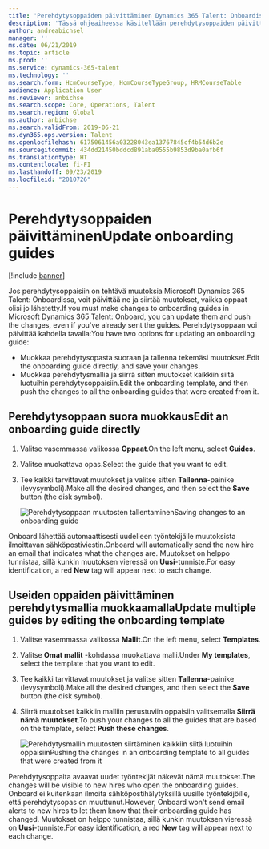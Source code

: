 ```yaml
---
title: 'Perehdytysoppaiden päivittäminen Dynamics 365 Talent: Onboardissa'
description: 'Tässä ohjeaiheessa käsitellään perehdytysoppaiden päivittämistä Microsoft Dynamics 365 Talent: Onboardissa ja muutosten siirtämistä aiemmin luotuihin oppaisiin.'
author: andreabichsel
manager: ''
ms.date: 06/21/2019
ms.topic: article
ms.prod: ''
ms.service: dynamics-365-talent
ms.technology: ''
ms.search.form: HcmCourseType, HcmCourseTypeGroup, HRMCourseTable
audience: Application User
ms.reviewer: anbichse
ms.search.scope: Core, Operations, Talent
ms.search.region: Global
ms.author: anbichse
ms.search.validFrom: 2019-06-21
ms.dyn365.ops.version: Talent
ms.openlocfilehash: 6175061456a03228043ea13767845cf4b54d6b2e
ms.sourcegitcommit: 434dd21450bddcd891aba0555b9853d9ba0afb6f
ms.translationtype: HT
ms.contentlocale: fi-FI
ms.lasthandoff: 09/23/2019
ms.locfileid: "2010726"
---
```

# <a name="update-onboarding-guides"></a><span data-ttu-id="198cd-103">Perehdytysoppaiden päivittäminen</span><span class="sxs-lookup"><span data-stu-id="198cd-103">Update onboarding guides</span></span>

[!include [banner](includes/banner.md)]

<span data-ttu-id="198cd-104">Jos perehdytysoppaisiin on tehtävä muutoksia Microsoft Dynamics 365 Talent: Onboardissa, voit päivittää ne ja siirtää muutokset, vaikka oppaat olisi jo lähetetty.</span><span class="sxs-lookup"><span data-stu-id="198cd-104">If you must make changes to onboarding guides in Microsoft Dynamics 365 Talent: Onboard, you can update them and push the changes, even if you've already sent the guides.</span></span> <span data-ttu-id="198cd-105">Perehdytysoppaan voi päivittää kahdella tavalla:</span><span class="sxs-lookup"><span data-stu-id="198cd-105">You have two options for updating an onboarding guide:</span></span>

- <span data-ttu-id="198cd-106">Muokkaa perehdytysopasta suoraan ja tallenna tekemäsi muutokset.</span><span class="sxs-lookup"><span data-stu-id="198cd-106">Edit the onboarding guide directly, and save your changes.</span></span>
- <span data-ttu-id="198cd-107">Muokkaa perehdytysmallia ja siirrä sitten muutokset kaikkiin siitä luotuihin perehdytysoppaisiin.</span><span class="sxs-lookup"><span data-stu-id="198cd-107">Edit the onboarding template, and then push the changes to all the onboarding guides that were created from it.</span></span>

## <a name="edit-an-onboarding-guide-directly"></a><span data-ttu-id="198cd-108">Perehdytysoppaan suora muokkaus</span><span class="sxs-lookup"><span data-stu-id="198cd-108">Edit an onboarding guide directly</span></span>

1. <span data-ttu-id="198cd-109">Valitse vasemmassa valikossa **Oppaat**.</span><span class="sxs-lookup"><span data-stu-id="198cd-109">On the left menu, select **Guides**.</span></span>
2. <span data-ttu-id="198cd-110">Valitse muokattava opas.</span><span class="sxs-lookup"><span data-stu-id="198cd-110">Select the guide that you want to edit.</span></span>
3. <span data-ttu-id="198cd-111">Tee kaikki tarvittavat muutokset ja valitse sitten **Tallenna**-painike (levysymboli).</span><span class="sxs-lookup"><span data-stu-id="198cd-111">Make all the desired changes, and then select the **Save** button (the disk symbol).</span></span>

    ![[<span data-ttu-id="198cd-112">Perehdytysoppaan muutosten tallentaminen</span><span class="sxs-lookup"><span data-stu-id="198cd-112">Saving changes to an onboarding guide</span></span>](./media/onboard-save.png)](./media/onboard-save.png)

<span data-ttu-id="198cd-113">Onboard lähettää automaattisesti uudelleen työntekijälle muutoksista ilmoittavan sähköpostiviestin.</span><span class="sxs-lookup"><span data-stu-id="198cd-113">Onboard will automatically send the new hire an email that indicates what the changes are.</span></span> <span data-ttu-id="198cd-114">Muutokset on helppo tunnistaa, sillä kunkin muutoksen vieressä on **Uusi**-tunniste.</span><span class="sxs-lookup"><span data-stu-id="198cd-114">For easy identification, a red **New** tag will appear next to each change.</span></span>

## <a name="update-multiple-guides-by-editing-the-onboarding-template"></a><span data-ttu-id="198cd-115">Useiden oppaiden päivittäminen perehdytysmallia muokkaamalla</span><span class="sxs-lookup"><span data-stu-id="198cd-115">Update multiple guides by editing the onboarding template</span></span>

1. <span data-ttu-id="198cd-116">Valitse vasemmassa valikossa **Mallit**.</span><span class="sxs-lookup"><span data-stu-id="198cd-116">On the left menu, select **Templates**.</span></span>
2. <span data-ttu-id="198cd-117">Valitse **Omat mallit** -kohdassa muokattava malli.</span><span class="sxs-lookup"><span data-stu-id="198cd-117">Under **My templates**, select the template that you want to edit.</span></span>
3. <span data-ttu-id="198cd-118">Tee kaikki tarvittavat muutokset ja valitse sitten **Tallenna**-painike (levysymboli).</span><span class="sxs-lookup"><span data-stu-id="198cd-118">Make all the desired changes, and then select the **Save** button (the disk symbol).</span></span>
4. <span data-ttu-id="198cd-119">Siirrä muutokset kaikkiin malliin perustuviin oppaisiin valitsemalla **Siirrä nämä muutokset**.</span><span class="sxs-lookup"><span data-stu-id="198cd-119">To push your changes to all the guides that are based on the template, select **Push these changes**.</span></span>

    ![[<span data-ttu-id="198cd-120">Perehdytysmallin muutosten siirtäminen kaikkiin siitä luotuihin oppaisiin</span><span class="sxs-lookup"><span data-stu-id="198cd-120">Pushing the changes in an onboarding template to all guides that were created from it</span></span>](./media/onboard-push-changes.png)](./media/onboard-push-changes.png)

<span data-ttu-id="198cd-121">Perehdytysoppaita avaavat uudet työntekijät näkevät nämä muutokset.</span><span class="sxs-lookup"><span data-stu-id="198cd-121">The changes will be visible to new hires who open the onboarding guides.</span></span> <span data-ttu-id="198cd-122">Onboard ei kuitenkaan ilmoita sähköpostihälytyksillä uusille työntekijöille, että perehdytysopas on muuttunut.</span><span class="sxs-lookup"><span data-stu-id="198cd-122">However, Onboard won't send email alerts to new hires to let them know that their onboarding guide has changed.</span></span> <span data-ttu-id="198cd-123">Muutokset on helppo tunnistaa, sillä kunkin muutoksen vieressä on **Uusi**-tunniste.</span><span class="sxs-lookup"><span data-stu-id="198cd-123">For easy identification, a red **New** tag will appear next to each change.</span></span> 
